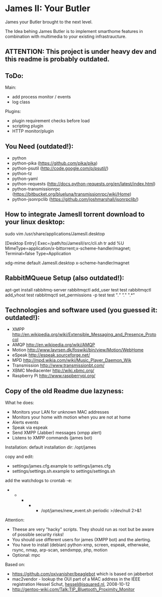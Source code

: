 James II: Your Butler
=====================

James your Butler brought to the next level.

The Idea behing James Butler is to implement smarthome features in combination with multimedia to your existing infrastraucture.


ATTENTION: This project is under heavy dev and this readme is probably outdated.
---------------------------

ToDo:
------
Main:
* add process monitor / events
* log class

Plugins:
* plugin requirement checks before load
* scripting plugin
* HTTP monitor/plugin

You Need (outdated!):
---------
* python
* python-pika (https://github.com/pika/pika)
* python-psutil (http://code.google.com/p/psutil/)
* python-tz
* python-yaml
* python-requests (http://docs.python-requests.org/en/latest/index.html)
* python-transmissionrpc (https://bitbucket.org/blueluna/transmissionrpc/wiki/Home)
* python-jsonrpclib (https://github.com/joshmarshall/jsonrpclib/)


How to integrate JamesII torrent download to your linux desktop:
---------
sudo vim /usr/share/applications/JamesII.desktop

[Desktop Entry]
Exec=/path/to/JamesII/src/cli.sh tr add %U
MimeType=application/x-bittorrent;x-scheme-handler/magnet;
Terminal=false
Type=Application

xdg-mime default JamesII.desktop x-scheme-handler/magnet


RabbitMQueue Setup (also outdated!):
-------------
apt-get  install rabbitmq-server
rabbitmqctl add_user test test
rabbitmqctl add_vhost test
rabbitmqctl set_permissions -p test test ".*" ".*" ".*"


Technologies and software used (you guessed it: outdated!):
------------------
* XMPP http://en.wikipedia.org/wiki/Extensible_Messaging_and_Presence_Protocol
* AMQP http://en.wikipedia.org/wiki/AMQP
* Motion http://www.lavrsen.dk/foswiki/bin/view/Motion/WebHome
* eSpeak http://espeak.sourceforge.net/
* MPD http://mpd.wikia.com/wiki/Music_Player_Daemon_Wik
* Transmission http://www.transmissionbt.com/
* XBMC Mediacenter http://wiki.xbmc.org/
* Raspberry Pi http://www.raspberrypi.org/


Copy of the old Readme due lazyness:
------------------------------------

What he does:
* Monitors your LAN for unknown MAC addresses
* Monitors your home with motion when you are not at home
* Alerts events
* Speak via espeak
* Send XMPP (Jabber) messages (xmpp alert)
* Listens to XMPP commands (james bot)

Installation:
default installation dir: /opt/james

copy and edit:
- settings/james.cfg.example to settings/james.cfg
- settings/settings.sh.example to settings/settings.sh

add the watchdogs to crontab -e:
* * * * * /opt/james/new_event.sh periodic >/dev/null 2>&1


Attention:
* Theese are very "hacky" scripts. They should run as root but be aware of possible security risks!
* You should use different users for james (XMPP bot) and the alerting.
* You have to install (debian) python-xmp, screen, espeak, etherwake, rsync, nmap, arp-scan, sendxmpp, php, motion
* Optional: mpc

Based on:
* https://github.com/oxivanisher/beaglebot which is based on jabberbot
* mac2vendor - lookup the OUI part of a MAC address in the IEEE registration Hessel Schut, hessel@isquared.nl, 2008-10-12
* http://gentoo-wiki.com/Talk:TIP_Bluetooth_Proximity_Monitor
